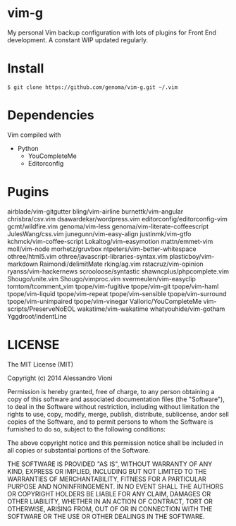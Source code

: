 vim-g
=====

My personal Vim backup configuration with lots of plugins for Front End development. A constant WIP updated regularly.

# Install

`$ git clone https://github.com/genoma/vim-g.git ~/.vim`

# Dependencies

Vim compiled with
- Python
  - YouCompleteMe
  - Editorconfig

# Pugins

airblade/vim-gitgutter
bling/vim-airline
burnettk/vim-angular
chrisbra/csv.vim
dsawardekar/wordpress.vim
editorconfig/editorconfig-vim
gcmt/wildfire.vim
genoma/vim-less
genoma/vim-literate-coffeescript
JulesWang/css.vim
junegunn/vim-easy-align
justinmk/vim-gtfo
kchmck/vim-coffee-script
Lokaltog/vim-easymotion
mattn/emmet-vim
moll/vim-node
morhetz/gruvbox
ntpeters/vim-better-whitespace
othree/html5.vim
othree/javascript-libraries-syntax.vim
plasticboy/vim-markdown
Raimondi/delimitMate
rking/ag.vim
rstacruz/vim-opinion
ryanss/vim-hackernews
scrooloose/syntastic
shawncplus/phpcomplete.vim
Shougo/unite.vim
Shougo/vimproc.vim
svermeulen/vim-easyclip
tomtom/tcomment_vim
tpope/vim-fugitive
tpope/vim-git
tpope/vim-haml
tpope/vim-liquid
tpope/vim-repeat
tpope/vim-sensible
tpope/vim-surround
tpope/vim-unimpaired
tpope/vim-vinegar
Valloric/YouCompleteMe
vim-scripts/PreserveNoEOL
wakatime/vim-wakatime
whatyouhide/vim-gotham
Yggdroot/indentLine

# LICENSE
The MIT License (MIT)

Copyright (c) 2014 Alessandro Vioni

Permission is hereby granted, free of charge, to any person obtaining a copy of
this software and associated documentation files (the "Software"), to deal in
the Software without restriction, including without limitation the rights to
use, copy, modify, merge, publish, distribute, sublicense, andor sell copies of
the Software, and to permit persons to whom the Software is furnished to do so,
subject to the following conditions:

The above copyright notice and this permission notice shall be included in all
copies or substantial portions of the Software.

THE SOFTWARE IS PROVIDED "AS IS", WITHOUT WARRANTY OF ANY KIND, EXPRESS OR
IMPLIED, INCLUDING BUT NOT LIMITED TO THE WARRANTIES OF MERCHANTABILITY, FITNESS
FOR A PARTICULAR PURPOSE AND NONINFRINGEMENT. IN NO EVENT SHALL THE AUTHORS OR
COPYRIGHT HOLDERS BE LIABLE FOR ANY CLAIM, DAMAGES OR OTHER LIABILITY, WHETHER
IN AN ACTION OF CONTRACT, TORT OR OTHERWISE, ARISING FROM, OUT OF OR IN
CONNECTION WITH THE SOFTWARE OR THE USE OR OTHER DEALINGS IN THE SOFTWARE.
